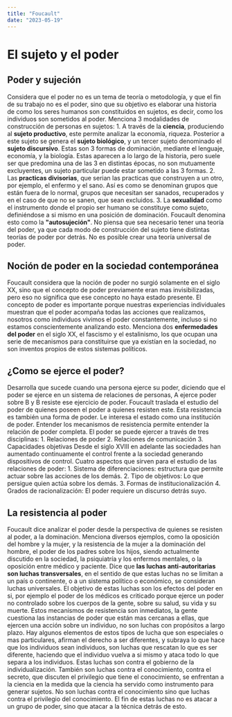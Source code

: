```yaml
---
title: "Foucault"
date: "2023-05-19"
---
```

# El sujeto y el poder
## Poder y sujeción
Considera que el poder no es un tema de teoría o metodología, y que el fin de su trabajo no es el poder, sino que su objetivo es elaborar una historia de como los seres humanos son constituidos en sujetos, es decir, como los individuos son sometidos al poder. Menciona 3 modalidades de construcción de personas en sujetos:
	1. A través de la **ciencia**, produciendo al **sujeto productivo**, este permite analizar la economía, riqueza. Posterior a este sujeto se genera el **sujeto biológico**, y un tercer sujeto denominado el **sujeto discursivo**. Estas son 3 formas de dominación, mediante el lenguaje, economía, y la biología. Estas aparecen a lo largo de la historia, pero suele ser que predomina una de las 3 en distintas épocas, no son mutuamente excluyentes, un sujeto particular puede estar sometido a las 3 formas.
	2. Las **practicas divisorias**, que serian las practicas que construyen a un otro, por ejemplo, el enfermo y el sano. Así es como se denominan grupos que están fuera de lo normal, grupos que necesitan ser sanados, recuperados y en el caso de que no se sanen, que sean excluidos.
	3. La **sexualidad** como el instrumento donde el propio ser humano se constituye como sujeto, definiéndose a si mismo en una posición de dominación. Foucault denomina esto como la **"autosujeción"**.
No piensa que sea necesario tener una teoría del poder, ya que cada modo de construcción del sujeto tiene distintas teorías de poder por detrás. No es posible crear una teoría universal de poder.
## Noción de poder en la sociedad contemporánea
Foucault considera que la noción de poder no surgió solamente en el siglo XX, sino que el concepto de poder previamente eran mas invisibilizadas, pero eso no significa que ese concepto no haya estado presente. El concepto de poder es importante porque nuestras experiencias individuales muestran que el poder acompaña todas las acciones que realizamos, nosotros como individuos vivimos el poder constantemente, incluso si no estamos conscientemente analizando esto. Menciona dos **enfermedades del poder** en el siglo XX, el fascismo y el estalinismo, los que ocupan una serie de mecanismos para constituirse que ya existían en la sociedad, no son inventos propios de estos sistemas políticos.
## ¿Como se ejerce el poder?
Desarrolla que sucede cuando una persona ejerce su poder, diciendo que el poder se ejerce en un sistema de relaciones de personas, A ejerce poder sobre B y B resiste ese ejercicio de poder. Foucault traslada el estudio del poder de quienes poseen el poder a quienes resisten este. Esta resistencia es también una forma de poder. Le interesa el estado como una institución de poder. Entender los mecanismos de resistencia permite entender la relación de poder completa. 
	El poder se puede ejercer a través de tres disciplinas:
		1. Relaciones de poder
		2. Relaciones de comunicación
		3. Capacidades objetivas
	Desde el siglo XVIII en adelante las sociedades han aumentado continuamente el control frente a la sociedad generando dispositivos de control.
	Cuatro aspectos que sirven para el estudio de las relaciones de poder:
		1. Sistema de diferenciaciones: estructura que permite actuar sobre las acciones de los demás.
		2. Tipo de objetivos: Lo que persigue quien actúa sobre los demás.
		3. Formas de institucionalización
		4. Grados de racionalización: El poder requiere un discurso detrás suyo.
## La resistencia al poder
Foucault dice analizar el poder desde la perspectiva de quienes se resisten al poder, a la dominación. Menciona diversos ejemplos, como la oposición del hombre y la mujer, y la resistencia de la mujer a la dominación del hombre, el poder de los padres sobre los hijos, siendo actualmente discutido en la sociedad, la psiquiatría y los enfermos mentales, o la oposición entre médico y paciente.
Dice que **las luchas anti-autoritarias son luchas transversales**, en el sentido de que estas luchas no se limitan a un país o continente, o a un sistema político o económico, se consideran luchas universales. El objetivo de estas luchas son los efectos del poder en si, por ejemplo el poder de los médicos es criticado porque ejerce un poder no controlado sobre los cuerpos de la gente, sobre su salud, su vida y su muerte. Estos mecanismos de resistencia son inmediatos, la gente cuestiona las instancias de poder que están mas cercanas a ellas, que ejercen una acción sobre un individuo, no son luchas con propósitos a largo plazo. Hay algunos elementos de estos tipos de lucha que son especiales o mas particulares, afirman el derecho a ser diferentes, y subraya lo que hace que los individuos sean individuos, son luchas que rescatan lo que es ser diferente, haciendo que el individuo vuelva a si mismo y ataca todo lo que separa a los individuos. Estas luchas son contra el gobierno de la individualización. También son luchas contra el conocimiento, contra el secreto, que discuten el privilegio que tiene el conocimiento, se enfrentan a la ciencia en la medida que la ciencia ha servido como instrumento para generar sujetos. No son luchas contra el conocimiento sino que luchas contra el privilegio del conocimiento. 
El fin de estas luchas no es atacar a un grupo de poder, sino que atacar a la técnica detrás de esto.